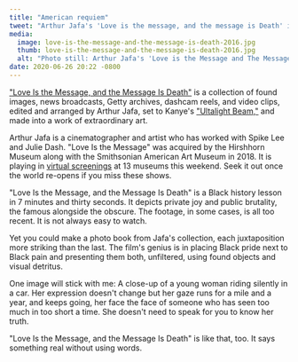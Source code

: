 ```yaml
---
title: "American requiem"
tweet: "Arthur Jafa's 'Love is the message, and the message is Death' is an extraordinary piece of video art."
media:
  image: love-is-the-message-and-the-message-is-death-2016.jpg
  thumb: love-is-the-message-and-the-message-is-death-2016.jpg
  alt: "Photo still: Arthur Jafa's 'Love is the Message and The Message is Death'"
date: 2020-06-26 20:22 -0800
---
```


["Love Is the Message, and the Message Is Death"](https://www.moca.org/program/arthur-jafa-love-is-the-message-the-message-is-death) is a collection of found images, news broadcasts, Getty archives, dashcam reels, and video clips, edited and arranged by Arthur Jafa, set to Kanye's ["Ultalight Beam,"](https://www.youtube.com/watch?v=6oHdAA3AqnE) and made into a work of extraordinary art.

Arthur Jafa is a cinematographer and artist who has worked with Spike Lee and Julie Dash. "Love Is the Message" was acquired by the Hirshhorn Museum along with the Smithsonian American Art Museum in 2018. It is playing in [virtual screenings](https://hirshhorn.si.edu/news/press-release/love-is-the-message-the-message-is-death-streamed-june-26-28/) at 13 museums this weekend. Seek it out once the world re-opens if you miss these shows.

"Love Is the Message, and the Message Is Death" is a Black history lesson in 7 minutes and thirty seconds. It depicts private joy and public brutality, the famous alongside the obscure. The footage, in some cases, is all too recent. It is not always easy to watch.

Yet you could make a photo book from Jafa's collection, each juxtaposition more striking than the last. The film's genius is in placing Black pride next to Black pain and presenting them both, unfiltered, using found objects and visual detritus.

One image will stick with me: A close-up of a young woman riding silently in a car. Her expression doesn't change but her gaze runs for a mile and a year, and keeps going, her face the face of someone who has seen too much in too short a time. She doesn't need to speak for you to know her truth.

"Love Is the Message, and the Message Is Death" is like that, too. It says something real without using words.
